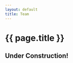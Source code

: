 ```yaml
--- 
layout: default
title: Team
---
```

<!---{% include menu.html %}--->

# {{ page.title }}
## Under Construction! 
